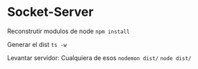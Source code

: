 
# Socket-Server

Reconstrutir modulos de node
``
npm install 
``

Generar el dist
``
ts -w
``

Levantar servidor: Cualquiera de esos
``
nodemon dist/
``
``
node dist/
``
